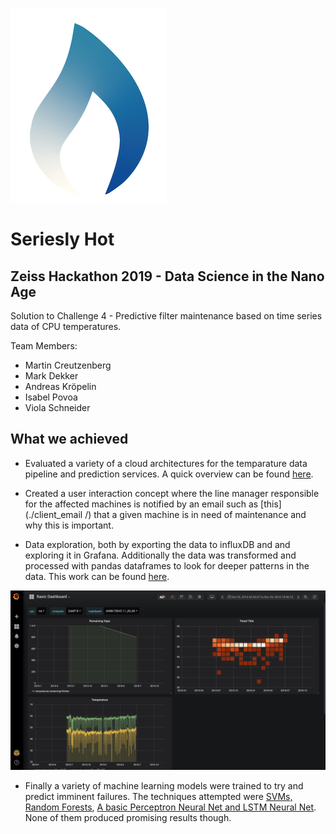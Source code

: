 ![alt text](logo.png "Logo Title Text 1")
# Seriesly Hot 
## Zeiss Hackathon 2019 - Data Science in the Nano Age

Solution to Challenge 4 - Predictive filter maintenance based on time series data of CPU temperatures.

Team Members:
 - Martin Creutzenberg
 - Mark Dekker
 - Andreas Kröpelin
 - Isabel Povoa
 - Viola Schneider

## What we achieved

- Evaluated a variety of a cloud architectures for the temparature data pipeline and prediction services. A quick overview can be found [here](azure_architectures_solution.pdf).

- Created a user interaction concept where the line manager responsible for the affected machines is notified by an email such as [this](./client_email /) that a given machine is in need of maintenance and why this is important.

- Data exploration, both by exporting the data to influxDB and and exploring it in Grafana. Additionally the data was transformed and processed with pandas dataframes to look for deeper patterns in the data. This work can be found [here](./data_exploration/).

![alt text](GrafanaDashboard.png "Logo Title Text 1")

 - Finally a variety of machine learning models were trained to try and predict imminent failures. The techniques attempted were [SVMs, Random Forests](./pipelines/), [A basic Perceptron Neural Net and LSTM Neural Net](model_training_keras.ipynb). None of them produced promising results though.

